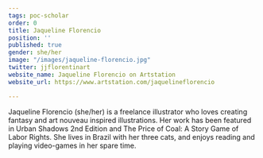 ```yaml
---
tags: poc-scholar
order: 0
title: Jaqueline Florencio
position: ''
published: true
gender: she/her
image: "/images/jaqueline-florencio.jpg"
twitter: jjflorentinart
website_name: Jaqueline Florencio on Artstation
website_url: https://www.artstation.com/jaquelineflorencio

---
```

Jaqueline Florencio (she/her) is a freelance illustrator who loves creating fantasy and art nouveau inspired illustrations. Her work has been featured in Urban Shadows 2nd Edition and The Price of Coal: A Story Game of Labor Rights. She lives in Brazil with her three cats, and enjoys reading and playing video-games in her spare time.